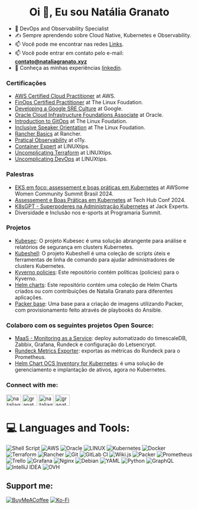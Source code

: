 <h1 align="center">Oi 👋, Eu sou Natália Granato</h1>


- 🔭 DevOps and Observability Specialist
- ✍️ Sempre aprendendo sobre Cloud Native, Kubernetes e Observability.
- 📫 Você pode me encontrar nas redes [Links](https://linktr.ee/nataliagranato).
- 📫 Você pode entrar em contato pelo e-mail: **contato@nataliagranato.xyz**
- 📄 Conheça as minhas experiências [linkedin](https://www.linkedin.com/in/nataliagranato).

### Certificações
<!-- CERTS-REPO-LIST:START -->
- [AWS Certified Cloud Practitioner](https://www.credly.com/badges/b9ff7e86-3786-407e-b94a-b9b6172fde24/linked_in_profile) at AWS.
- [FinOps Certified Practitioner](https://www.credly.com/badges/965a8aa3-12fe-40b3-9ea6-173547c4a1b6/linked_in_profile) at The Linux Foudation.
- [Developing a Google SRE Culture](https://www.cloudskillsboost.google/public_profiles/df64d4ba-83ef-43d1-b240-214ab4ab0f84/badges/4912258?utm_medium=social&utm_source=linkedin&utm_campaign=ql-social-share) at Google.
- [Oracle Cloud Infrastructure Foundations Associate](https://catalog-education.oracle.com/pls/certview/sharebadge?id=D2B882F1252D87C1E4A292491BB0FC22F4E96C9E83DC943C01685EF80628332B) at Oracle.
- [Introduction to GitOps](https://openprofile.dev/profile/natalia.granato) at The Linux Foudation.
- [Inclusive Speaker Orientation](https://www.credly.com/badges/d8ad453c-f039-4ddf-8585-6e61154d6953/) at The Linux Foudation.
- [Rancher Basics](https://www.rancher.academy/certificates/ap2kaqy1uh) at Rancher.
- [Pratical Observability](https://academy.o11y.io/certificates/gtawleeb4d) at o11y.
- [Container Expert](https://www.credential.net/6d1f3f72-aaad-4534-88a9-d1e2196f5877#gs.640czt) at LINUXtips.
- [Uncomplicating Terraform](https://www.credential.net/9d1ab436-b4b3-4a89-87cc-df4f34de7d12#gs.640u6k) at LINUXtips.
- [Uncomplicating DevOps](https://www.credential.net/3d557330-2717-40ef-815e-7f4aae6a1a07#gs.640uq5) at LINUXtips.

<!-- CERTS-REPO-LIST::END -->

### Palestras
<!-- PALES-REPO-LIST:START -->
- [EKS em foco: assessement e boas práticas em Kubernetes](https://www.awswomencommunitybrasil.com/trilha-int-avan.html) at AWSome Women Community Summit Brasil 2024.
- [Assessement e Boas Práticas em Kubernetes](https://pt.slideshare.net/slideshow/assessement-boas-praticas-em-kubernetespdf/267649197) at Tech Hub Conf 2024.
- [K8sGPT - Superpoderes na Administração Kubernetes](https://pt.slideshare.net/slideshow/k8sgpt-superpoderes-na-administrao-kubernetespptx-1387/267402712) at Jack Experts.
- Diversidade e Inclusão nos e-sports at Programaria Summit.
<!-- PALES-REPO-LIST::END -->


### Projetos
<!-- PROJETOS-REPO-LIST:START -->
- [Kubesec](https://github.com/Tech-Preta/kubesec): O projeto Kubesec é uma solução abrangente para análise e relatórios de segurança em clusters Kubernetes.
- [Kubeshell](https://github.com/Tech-Preta/kubeshell): O projeto Kubeshell é uma coleção de scripts úteis e ferramentas de linha de comando para ajudar administradores de clusters Kubernetes.
- [Kyverno policies](https://github.com/Tech-Preta/kyverno-policies): Este repositório contém políticas (policies) para o Kyverno.
- [Helm charts](https://github.com/Tech-Preta/charts): Este repositório contém uma coleção de Helm Charts criados ou com contribuições de Natalia Granato para diferentes aplicações.
- [Packer base](https://github.com/Tech-Preta/packer_base): Uma base para a criação de imagens utilizando Packer, com provisionamento feito através de playbooks do Ansible.

<!-- PROJETOS-REPO-LIST::END -->

### Colaboro com os seguintes projetos Open Source:
<!-- OPEN-REPO-LIST:START -->
- [MaaS - Monitoring as a Service](https://github.com/JackExperts/helm-charts/tree/main/charts/maas/0.3.0): deploy automatizado do timescaleDB, Zabbix, Grafana, Rundeck e configuração do Letsencrypt.
- [Rundeck Metrics Exporter](https://github.com/phsmith/rundeck_exporter): exportas as métricas do Rundeck para o Prometheus.
- [Helm Chart OCS Inventory for Kubernetes](https://github.com/OCSInventory-NG/helm-charts): é uma solução de gerenciamento e implantação de ativos, agora no Kubernetes.

<!-- OPEN-REPO-LIST:END -->


<h3 align="left">Connect with me:</h3>
<p align="left">
<a href="https://dev.to/nataliagranato" target="blank"><img align="center" src="https://raw.githubusercontent.com/rahuldkjain/github-profile-readme-generator/master/src/images/icons/Social/devto.svg" alt="nataliagranato" height="30" width="40" /></a>
<a href="https://twitter.com/granatowp" target="blank"><img align="center" src="https://raw.githubusercontent.com/rahuldkjain/github-profile-readme-generator/master/src/images/icons/Social/twitter.svg" alt="granatowp" height="30" width="40" /></a>
<a href="https://linkedin.com/in/nataliagranato" target="blank"><img align="center" src="https://raw.githubusercontent.com/rahuldkjain/github-profile-readme-generator/master/src/images/icons/Social/linked-in-alt.svg" alt="nataliagranato" height="30" width="40" /></a>
<a href="https://instagram.com/granatowp" target="blank"><img align="center" src="https://raw.githubusercontent.com/rahuldkjain/github-profile-readme-generator/master/src/images/icons/Social/instagram.svg" alt="granatowp" height="30" width="40" /></a>
</p>

# 💻 Languages and Tools:
![Shell Script](https://img.shields.io/badge/shell_script-%23121011.svg?style=for-the-badge&logo=gnu-bash&logoColor=white) ![AWS](https://img.shields.io/badge/AWS-%23FF9900.svg?style=for-the-badge&logo=amazon-aws&logoColor=white) ![Oracle](https://img.shields.io/badge/Oracle-F80000?style=for-the-badge&logo=oracle&logoColor=white) ![LINUX](https://img.shields.io/badge/Linux-FCC624?style=for-the-badge&logo=linux&logoColor=black) ![Kubernetes](https://img.shields.io/badge/kubernetes-%23326ce5.svg?style=for-the-badge&logo=kubernetes&logoColor=white) ![Docker](https://img.shields.io/badge/docker-%230db7ed.svg?style=for-the-badge&logo=docker&logoColor=white) ![Terraform](https://img.shields.io/badge/terraform-%235835CC.svg?style=for-the-badge&logo=terraform&logoColor=white) ![Rancher](https://img.shields.io/badge/rancher-%230075A8.svg?style=for-the-badge&logo=rancher&logoColor=white) ![Git](https://img.shields.io/badge/git-%23F05033.svg?style=for-the-badge&logo=git&logoColor=white) ![GitLab CI](https://img.shields.io/badge/gitlab%20ci-%23181717.svg?style=for-the-badge&logo=gitlab&logoColor=white) ![Wiki.js](https://img.shields.io/badge/wiki.js-%231976D2.svg?style=for-the-badge&logo=wikidotjs&logoColor=white) ![Packer](https://img.shields.io/badge/packer-%23E7EEF0.svg?style=for-the-badge&logo=packer&logoColor=%2302A8EF) ![Prometheus](https://img.shields.io/badge/Prometheus-E6522C?style=for-the-badge&logo=Prometheus&logoColor=white) ![Trello](https://img.shields.io/badge/Trello-%23026AA7.svg?style=for-the-badge&logo=Trello&logoColor=white) ![Grafana](https://img.shields.io/badge/grafana-%23F46800.svg?style=for-the-badge&logo=grafana&logoColor=white) ![Nginx](https://img.shields.io/badge/nginx-%23009639.svg?style=for-the-badge&logo=nginx&logoColor=white) ![Debian](https://img.shields.io/badge/Debian-D70A53?style=for-the-badge&logo=debian&logoColor=white) ![YAML](https://img.shields.io/badge/yaml-%23ffffff.svg?style=for-the-badge&logo=yaml&logoColor=151515) ![Python](https://img.shields.io/badge/python-3670A0?style=for-the-badge&logo=python&logoColor=ffdd54) ![GraphQL](https://img.shields.io/badge/-GraphQL-E10098?style=for-the-badge&logo=graphql&logoColor=white) ![IntelliJ IDEA](https://img.shields.io/badge/IntelliJIDEA-000000.svg?style=for-the-badge&logo=intellij-idea&logoColor=white) ![OVH](https://img.shields.io/badge/ovh-%23123F6D.svg?style=for-the-badge&logo=ovh&logoColor=#123F6D) 


<h2>Support me:</h2>

  [![BuyMeACoffee](https://img.shields.io/badge/Buy%20Me%20a%20Coffee-ffdd00?style=for-the-badge&logo=buy-me-a-coffee&logoColor=black)](https://buymeacoffee.com/nataliagranato) [![Ko-Fi](https://img.shields.io/badge/Ko--fi-F16061?style=for-the-badge&logo=ko-fi&logoColor=white)](https://ko-fi.com/nataliagranato) 
